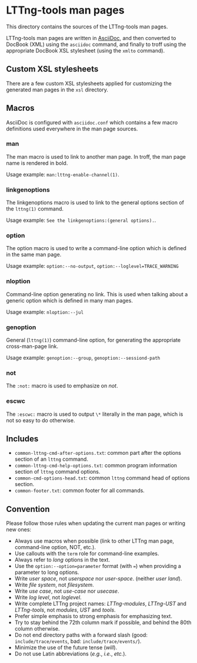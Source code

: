 LTTng-tools man pages
=====================

This directory contains the sources of the LTTng-tools man pages.

LTTng-tools man pages are written in
[AsciiDoc](https://asciidoc.org/), and then converted to
DocBook (XML) using the `asciidoc` command, and finally to troff using
the appropriate DocBook XSL stylesheet (using the `xmlto` command).


Custom XSL stylesheets
----------------------

There are a few custom XSL stylesheets applied for customizing the
generated man pages in the `xsl` directory.


Macros
------

AsciiDoc is configured with `asciidoc.conf` which contains a few
macro definitions used everywhere in the man page sources.


### man

The man macro is used to link to another man page. In troff, the man
page name is rendered in bold.

Usage example: `man:lttng-enable-channel(1)`.


### linkgenoptions

The linkgenoptions macro is used to link to the general options
section of the `lttng(1)` command.

Usage example: `See the linkgenoptions:(general options).`.


### option

The option macro is used to write a command-line option which is
defined in the same man page.

Usage example: `option:--no-output`, `option:--loglevel=TRACE_WARNING`


### nloption

Command-line option generating no link. This is used when talking
about a generic option which is defined in many man pages.

Usage example: `nloption:--jul`


### genoption

General (`lttng(1)`) command-line option, for generating the appropriate
cross-man-page link.

Usage example: `genoption:--group`, `genoption:--sessiond-path`


### not

The `:not:` macro is used to emphasize on _not_.


### escwc

The `:escwc:` macro is used to output `\*` literally in the man page,
which is not so easy to do otherwise.


Includes
--------

  * `common-lttng-cmd-after-options.txt`: common part after the options
    section of an `lttng` command.
  * `common-lttng-cmd-help-options.txt`: common program information
    section of `lttng` command options.
  * `common-cmd-options-head.txt`: common `lttng` command head of
    options section.
  * `common-footer.txt`: common footer for all commands.


Convention
----------

Please follow those rules when updating the current man pages or
writing new ones:

  * Always use macros when possible (link to other LTTng man page,
    command-line option, NOT, etc.).
  * Use callouts with the `term` role for command-line examples.
  * Always refer to _long_ options in the text.
  * Use the `option:--option=parameter` format (with `=`) when providing
    a parameter to long options.
  * Write _user space_, not _userspace_ nor _user-space_.
    (neither _user land_).
  * Write _file system_, not _filesystem_.
  * Write _use case_, not _use-case_ nor _usecase_.
  * Write _log level_, not _loglevel_.
  * Write complete LTTng project names: _LTTng-modules_, _LTTng-UST_ and
    _LTTng-tools_, not _modules_, _UST_ and _tools_.
  * Prefer simple emphasis to strong emphasis for emphasizing text.
  * Try to stay behind the 72th column mark if possible, and behind
    the 80th column otherwise.
  * Do not end directory paths with a forward slash
    (good: `include/trace/events`, bad: `include/trace/events/`).
  * Minimize the use of the future tense (_will_).
  * Do not use Latin abbreviations (_e.g._, _i.e._, _etc._).

